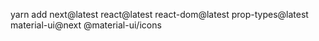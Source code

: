 

yarn add next@latest react@latest react-dom@latest prop-types@latest material-ui@next @material-ui/icons
